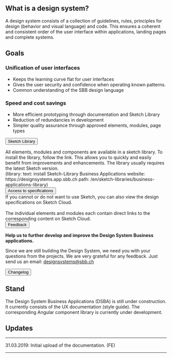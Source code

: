 ## What is a design system?
A design system consists of a collection of guidelines, rules, principles for design (behavior and visual language) and code.
This ensures a coherent and consistent order of the user interface within applications, landing pages and complete systems.


## Goals
### Unification of user interfaces
* Keeps the learning curve flat for user interfaces
* Gives the user security and confidence when operating known patterns.
* Common understanding of the SBB design language

### Speed and cost savings 
* More efficient prototyping through documentation and Sketch Library
* Reduction of redundancies in development
* Simpler quality assurance through approved elements, modules, page types

<button class="accordion">Sketch Library</button>
<div class="panel">
<div class="panel-conent">
All elements, modules and components are available in a sketch library.
To install the library, follow the link. This allows you to quickly and easily benefit from improvements and enhancements. The library usually requires the latest Sketch version.
<br>
(library: text: install Sketch-Library Business Applications website: https://designsystems.app.sbb.ch path: /en/sketch-libraries/business-applications-library)
</div>
</div>
<button class="accordion">Access to specifications</button>
<div class="panel">
<div class="panel-conent">
If you cannot or do not want to use Sketch, you can also view the design specifications on Sketch Cloud.<br><br>
The individual elements and modules each contain direct links to the corresponding content on Sketch Cloud. 
</div>
</div>
<button class="accordion">Feedback</button>
<div class="panel">
<div class="panel-conent">
	
**Help us to further develop and improve the Design System Business applications.**

Since we are still building the Design System, we need you with your questions from the projects.
We are very grateful for any feedback.
Just send us an email: [designsystems@sbb.ch](mailto:designsystems@sbb.ch?subject=Feedback%20Design%20System%20Business%20Applikationen)

</div>
</div>
<button class="accordion">Changelog</button>
<div class="panel">
<div class="panel-conent">


## Stand
The Design System Business Applications (DSBA) is still under construction. It currently consists of the UX documentation (style guide). The corresponding Angular component library is currently under development.


## Updates
* * *
31.03.2019: Initial upload of the documentation. (FE)
* * *

</div>
</div>